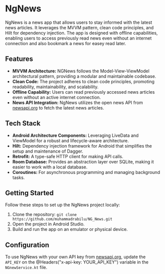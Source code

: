 # NgNews

NgNews is a news app that allows users to stay informed with the latest news articles. It leverages the MVVM pattern, clean code principles, and Hilt for dependency injection. The app is designed with offline capabilities, enabling users to access previously read news even without an internet connection and also bookmark a news for easey read later.

## Features

- **MVVM Architecture:** NGNews follows the Model-View-ViewModel architectural pattern, providing a modular and maintainable codebase.
- **Clean Code:** The project adheres to clean code principles, promoting readability, maintainability, and scalability.
- **Offline Capability:** Users can read previously accessed news articles even without an active internet connection.
- **News API Integration:** NgNews utilizes the open news API from [newsapi.org](https://newsapi.org/) to fetch the latest news articles.

## Tech Stack

- **Android Architecture Components:** Leveraging LiveData and ViewModel for a robust and lifecycle-aware architecture.
- **Hilt:** Dependency injection framework for Android that simplifies the setup and maintenance of Dagger.
- **Retrofit:** A type-safe HTTP client for making API calls.
- **Room Database:** Provides an abstraction layer over SQLite, making it easier to work with a local database.
- **Coroutines:** For asynchronous programming and managing background tasks.

## Getting Started

Follow these steps to set up the NgNews project locally:

1. Clone the repository: `git clone https://github.com/muhammadrabilu/NG_News.git`
2. Open the project in Android Studio.
3. Build and run the app on an emulator or physical device.

## Configuration

To use NgNews with your own API key from [newsapi.org](https://newsapi.org/), update the `API_KEY` on the @Headers("x-api-key: YOUR_API_KEY")
 variable in the `NGnewService.kt` file.

